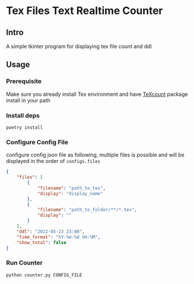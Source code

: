 # Tex Files Text Realtime Counter
## Intro
A simple tkinter program for displaying tex file count and ddl
## Usage
### Prerequisite
Make sure you already install Tex environment and have [TeXcount](https://app.uio.no/ifi/texcount/) package install in your path
### Install deps
```shell
poetry install
```
### Configure Config File
configure config json file as following, multiple files is possible and will be displayed in the order of `configs.files`
```json
{
    "files": [
        {
            "filename": "path_to_tex",
            "display": "display_name"
        },
        {
            "filename": "path_to_folder/**/*.tex",
            "display": ""
        }
    ],
    "ddl": "2022-05-23 23:00",
    "time_format": "%Y-%m-%d %H:%M",
    "show_total": false
}
```
### Run Counter
```shell
python counter.py CONFIG_FILE
```
